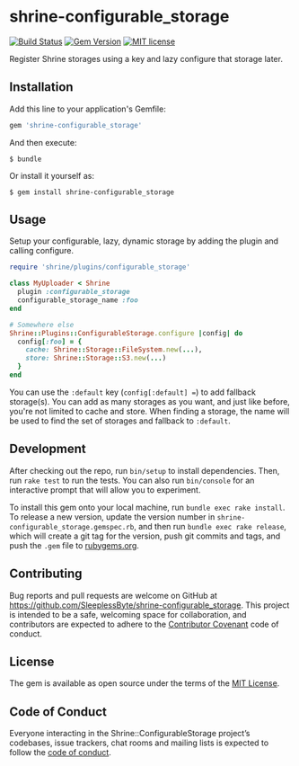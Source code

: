 # shrine-configurable_storage
[![Build Status](https://travis-ci.com/SleeplessByte/shrine-configurable_storage.svg?branch=master)](https://travis-ci.com/SleeplessByte/shrine-configurable_storage)
[![Gem Version](https://badge.fury.io/rb/shrine-configurable_storage.svg)](https://badge.fury.io/rb/shrine-configurable_storage)
[![MIT license](http://img.shields.io/badge/license-MIT-brightgreen.svg)](http://opensource.org/licenses/MIT)

Register Shrine storages using a key and lazy configure that storage later.

## Installation

Add this line to your application's Gemfile:

```ruby
gem 'shrine-configurable_storage'
```

And then execute:

    $ bundle

Or install it yourself as:

    $ gem install shrine-configurable_storage

## Usage

Setup your configurable, lazy, dynamic storage by adding the plugin and calling configure.

```Ruby
require 'shrine/plugins/configurable_storage'

class MyUploader < Shrine
  plugin :configurable_storage
  configurable_storage_name :foo
end

# Somewhere else
Shrine::Plugins::ConfigurableStorage.configure |config| do
  config[:foo] = {
    cache: Shrine::Storage::FileSystem.new(...),
    store: Shrine::Storage::S3.new(...)
  }
end
```

You can use the `:default` key (`config[:default] =`) to add fallback storage(s). You can add as many storages as you
want, and just like before, you're not limited to cache and store. When finding a storage, the name will be used to find
the set of storages and fallback to `:default`.

## Development

After checking out the repo, run `bin/setup` to install dependencies. Then, run `rake test` to run the tests. You can
also run `bin/console` for an interactive prompt that will allow you to experiment.

To install this gem onto your local machine, run `bundle exec rake install`. To release a new version, update the
version number in `shrine-configurable_storage.gemspec.rb`, and then run `bundle exec rake release`, which will create
a git tag for the version, push git commits and tags, and push the `.gem` file to [rubygems.org](https://rubygems.org).

## Contributing

Bug reports and pull requests are welcome on GitHub at https://github.com/SleeplessByte/shrine-configurable_storage.
This project is intended to be a safe, welcoming space for collaboration, and contributors are expected to adhere to
the [Contributor Covenant](http://contributor-covenant.org) code of conduct.

## License

The gem is available as open source under the terms of the [MIT License](https://opensource.org/licenses/MIT).

## Code of Conduct

Everyone interacting in the Shrine::ConfigurableStorage project’s codebases, issue trackers, chat rooms and mailing
lists is expected to follow the [code of conduct](https://github.com/[USERNAME]/shrine-configurable_storage/blob/master/CODE_OF_CONDUCT.md).
